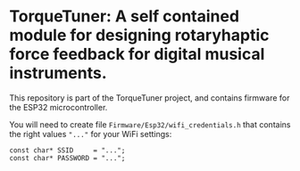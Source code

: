 # TorqueTuner: A self contained module for designing rotaryhaptic force feedback for digital musical instruments.

This repository is part of the TorqueTuner project, and contains firmware for the ESP32 microcontroller.

You will need to create file `Firmware/Esp32/wifi_credentials.h` that contains the right values `"..."` for your WiFi settings:
```
const char* SSID     = "...";
const char* PASSWORD = "...";
```